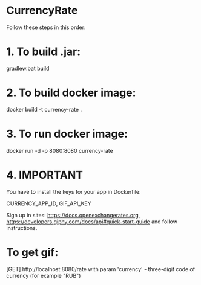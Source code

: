 # CurrencyRate
Follow these steps in this order:

# 1. To build .jar: 
gradlew.bat build

# 2. To build docker image:
docker build -t currency-rate .

# 3. To run docker image:
docker run -d -p 8080:8080 currency-rate

# 4. IMPORTANT
You have to install the keys for your app in Dockerfile:

CURRENCY_APP_ID, GIF_API_KEY

Sign up in sites: https://docs.openexchangerates.org, https://developers.giphy.com/docs/api#quick-start-guide and follow instructions.

# To get gif:
[GET] http://localhost:8080/rate with param 'currency' - three-digit code of currency (for example "RUB")
